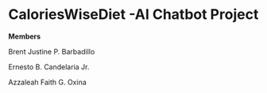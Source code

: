 # CaloriesWiseDiet -AI Chatbot Project 
**Members**

Brent Justine P. Barbadillo

Ernesto B. Candelaria Jr.

Azzaleah Faith G. Oxina
